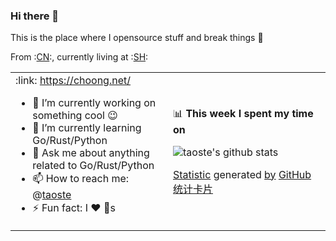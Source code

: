### Hi there 👋
This is the place where I opensource stuff and break things :rofl:

From :[CN](https://github.com/anuraghazra/github-readme-stats/blob/master/readme_cn.md):, currently living at :[SH](https://github.com/anuraghazra/github-readme-stats/blob/master/readme_us.md):


  <table> 
       <tr> 
          <td width="50%" height="50px">             
:link: <a href="https://choong.net/" title="Markdown 代码">https://choong.net/</a>

- 🔭 I’m currently working on something cool :wink:
- 🌱 I’m currently learning Go/Rust/Python
- 💬 Ask me about anything related to Go/Rust/Python
- 📫 How to reach me: @<a href="https://github.com/taoste/taoste/issues">taoste</a>
- ⚡ Fun fact: I :heart: :dog:s

</td>  

<td width="100%" height="100%">  

📊 **This week I spent my time on**

![taoste's github stats](https://github-readme-stats.vercel.app/api?username=taoste&show_icons=true)   

 <a href="https://docs.github.com/cn/github/writing-on-github/basic-writing-and-formatting-syntax" title="基本撰写和格式语法 - GitHub Docs | Markdown 代码"> Statistic</a> generated  <a href="https://github.com/saltbo/saltbo">by</a> <a href="https://github.com/anuraghazra/github-readme-stats/blob/master/docs/readme_cn.md">GitHub 统计卡片</a>

  </td>
 </tr> 
</table> 
